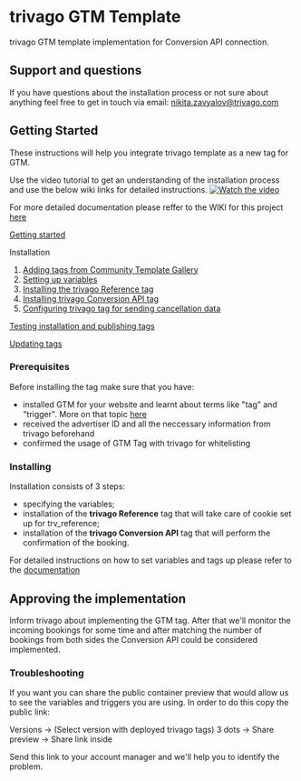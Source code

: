 # trivago GTM Template

trivago GTM template implementation for Conversion API connection.

## Support and questions

If you have questions about the installation process or not sure about anything feel free to get in touch via email: nikita.zavyalov@trivago.com

## Getting Started

These instructions will help you integrate trivago template as a new tag for GTM.

Use the video tutorial to get an understanding of the installation process and use the below wiki links for detailed instructions.
[![Watch the video](https://img.youtube.com/vi/PwoP9Bey-Ms/maxresdefault.jpg)](https://youtu.be/PwoP9Bey-Ms)

For more detailed documentation please reffer to the WIKI for this project [here](https://github.com/trivago/trivago-gtm-template/wiki) 

[Getting started](https://github.com/trivago/trivago-gtm-template/wiki/Getting-started)

Installation
1. [Adding tags from Community Template Gallery](https://github.com/trivago/trivago-gtm-template/wiki/Adding-tags-from-Community-Template-Gallery)
2. [Setting up variables](https://github.com/trivago/trivago-gtm-template/wiki/Setting-up-variables)
3. [Installing the trivago Reference tag](https://github.com/trivago/trivago-gtm-template/wiki/Installing-trivago-Reference-tag)
4. [Installing trivago Conversion API tag](https://github.com/trivago/trivago-gtm-template/wiki/Installing-trivago-Conversion-API-tag)
5. [Configuring trivago tag for sending cancellation data](https://github.com/trivago/trivago-gtm-template/wiki/Configuring-trivago-tag-for-sending-cancellation-data)

[Testing installation and publishing tags](https://github.com/trivago/trivago-gtm-template/wiki/Testing-the-installation)

[Updating tags](https://github.com/trivago/trivago-gtm-template/wiki/Updating-the-Tag)

### Prerequisites

Before installing the tag make sure that you have:

* installed GTM for your website and learnt about terms like "tag" and "trigger". More on that topic [here](https://tagmanager.google.com/#/home)
* received the advertiser ID and all the neccessary information from trivago beforehand
* confirmed the usage of GTM Tag with trivago for whitelisting

### Installing

Installation consists of 3 steps:
* specifying the variables;
* installation of the **trivago Reference** tag that will take care of cookie set up for trv_reference;
* installation of the **trivago Conversion API** tag that will perform the confirmation of the booking.

For detailed instructions on how to set variables and tags up please refer to the [documentation](https://github.com/trivago/trivago-gtm-template/wiki) 


## Approving the implementation

Inform trivago about implementing the GTM tag. After that we'll monitor the incoming bookings for some time and after matching the number of bookings from both sides the Conversion API could be considered implemented.

### Troubleshooting

If you want you can share the public container preview that would allow us to see the variables and triggers you are using. In order to do this copy the public link:

Versions -> (Select version with deployed trivago tags) 3 dots -> Share preview -> Share link inside

Send this link to your account manager and we'll help you to identify the problem.
